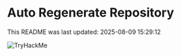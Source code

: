 # Auto Regenerate Repository

This README was last updated: 2025-08-09 15:29:12

 ![TryHackMe](https://tryhackme.com/badge/533634)